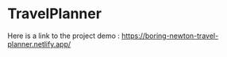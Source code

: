 # TravelPlanner

Here is a link to the project demo : https://boring-newton-travel-planner.netlify.app/

